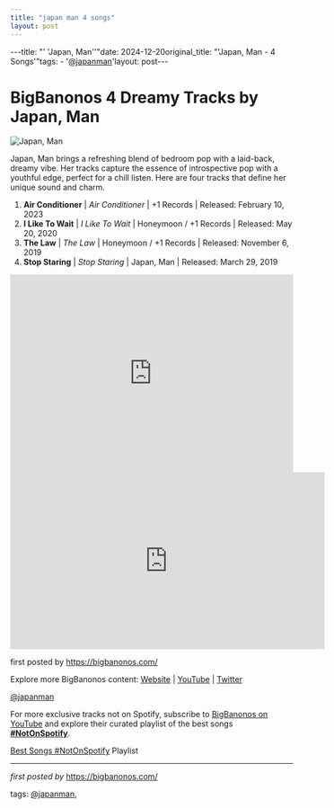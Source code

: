 ```yaml
---
title: "japan man 4 songs"
layout: post
---
```

---title: "' 'Japan, Man''"date: 2024-12-20original_title: "'Japan, Man - 4 Songs'"tags:  - '[@japanman](/tags/japanman/)'layout: post---<h1>BigBanonos 4 Dreamy Tracks by Japan, Man</h1><img src="https://i1.sndcdn.com/artworks-IO46xMQvUzYVEtY6-dT194w-t240x240.jpg" alt="Japan, Man"> <p>Japan, Man brings a refreshing blend of bedroom pop with a laid-back, dreamy vibe. Her tracks capture the essence of introspective pop with a youthful edge, perfect for a chill listen. Here are four tracks that define her unique sound and charm.</p> <ol> <li><strong>Air Conditioner</strong> | <em>Air Conditioner</em> | +1 Records | Released: February 10, 2023</li> <li><strong>I Like To Wait</strong> | <em>I Like To Wait</em> | Honeymoon / +1 Records | Released: May 20, 2020</li> <li><strong>The Law</strong> | <em>The Law</em> | Honeymoon / +1 Records | Released: November 6, 2019</li> <li><strong>Stop Staring</strong> | <em>Stop Staring</em> | Japan, Man | Released: March 29, 2019</li></ol> <div> <iframe src="https://open.spotify.com/embed/playlist/3AuiZKFSnJczEirvt5KmoW?utm_source=generator" width="100%" height="352" frameborder="0" allowfullscreen="" allow="autoplay; clipboard-write; encrypted-media; fullscreen; picture-in-picture" loading="lazy"></iframe></div><iframe allow="accelerometer; autoplay; encrypted-media; gyroscope; picture-in-picture" allowfullscreen="" frameborder="0" height="315" src="https://www.youtube.com/embed/videoseries?list=PLtuNtuTatqI0FxM2OLFgGtHEG_iwMXN4B" width="560"></iframe> <p>first posted by <a href="https://bigbanonos.com/">https://bigbanonos.com/</a></p> <div> <p>Explore more BigBanonos content: <a href="https://bigbanonos.com/">Website</a> | <a href="https://www.youtube.com/[@BigBanonos](/tags/BigBanonos/)">YouTube</a> | <a href="https://x.com/bigbanonos">Twitter</a></p></div> <!-- Tags --><p>[@japanman](/tags/japanman/)</p><!--Subscribe and Playlist Links--><div>    <p>For more exclusive tracks not on Spotify, subscribe to <a href="https://www.youtube.com/[@BigBanonos](/tags/BigBanonos/)" target="_blank">BigBanonos on YouTube</a> and explore their curated playlist of the best songs <strong>[#NotOnSpotify](/tags/NotOnSpotify/)</strong>.</p>    <p><a href="https://www.youtube.com/playlist?list=PLtuNtuTatqI0kFahUCbtbfenC_ET5O_tr" target="_blank">Best Songs [#NotOnSpotify](/tags/NotOnSpotify/) Playlist<br /></a></p></div><hr /><p><em>first posted by</em> <a href="https://bigbanonos.com/" rel="noopener" target="_new">https://bigbanonos.com/</a></p><p>tags: [@japanman](/tags/japanman/),</p>